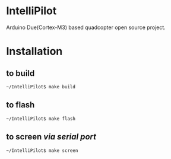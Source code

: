 # IntelliPilot
Arduino Due(Cortex-M3) based quadcopter open source project.

# Installation
## to build
`~/IntelliPilot$ make build`
## to flash
`~/IntelliPilot$ make flash`
## to screen *via serial port*
`~/IntelliPilot$ make screen`
